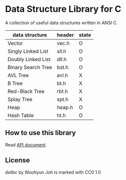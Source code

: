 Data Structure Library for C
============================

A collection of useful data structures written in ANSI C.

| data structure     | header  | state |
|--------------------|---------|-------|
| Vector             | vec.h   |   O   |
| Singly Linked List | sll.h   |   O   |
| Doubly Linked List | dll.h   |   O   |
| Binary Search Tree | bst.h   |   O   |
| AVL Tree           | avl.h   |   X   |
| B Tree             | bt.h    |   X   |
| Red-Black Tree     | rbt.h   |   X   |
| Splay Tree         | spt.h   |   X   |
| Heap               | heap.h  |   O   |
| Hash Table         | ht.h    |   O   |

How to use this library
-----------------------

Read [API document](doc/).

License
-------

dslibc by Woohyun Joh is marked with CC0 1.0
